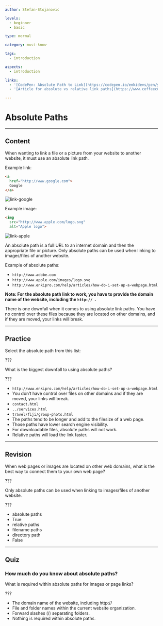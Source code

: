 ```yaml
---
author: Stefan-Stojanovic

levels:
  - beginner
  - basic

type: normal

category: must-know

tags:
  - introduction

aspects:
  - introduction

links:
  - '[CodePen: Absolute Path to Link](https://codepen.io/enkidevs/pen/yqbBBG){code}'
  - '[Article for absolute vs relative link paths](https://www.coffeecup.com/help/articles/absolute-vs-relative-pathslinks/){website}'

---
```

# Absolute Paths
---
## Content

When wanting to link a file or a picture from your website to another website, it must use an absolute link path.

Example link:
```html
<a
  href="http://www.google.com">
  Google
</a>
```

![link-google](%3Csvg%20xmlns%3D%22http%3A%2F%2Fwww.w3.org%2F2000%2Fsvg%22%20width%3D%22320%22%20height%3D%2254%22%3E%3Cg%20fill%3D%22none%22%20fill-rule%3D%22evenodd%22%3E%3Crect%20width%3D%22320%22%20height%3D%2254%22%20fill%3D%22%23FFF%22%20rx%3D%229%22%2F%3E%3Ctext%20fill%3D%22%230001EE%22%20font-family%3D%22ArialMT%2C%20Arial%22%20font-size%3D%2216%22%3E%3Ctspan%20x%3D%2220%22%20y%3D%2233%22%3EGoogle%3C%2Ftspan%3E%3C%2Ftext%3E%3Cpath%20stroke%3D%22%230001EE%22%20stroke-linecap%3D%22square%22%20d%3D%22M20.5%2034.5h51%22%2F%3E%3C%2Fg%3E%3C%2Fsvg%3E)

Example image:
```html
<img
  src="http://www.apple.com/logo.svg"
  alt="Apple logo">
```

![link-apple](%3Csvg%20xmlns%3D%22http%3A%2F%2Fwww.w3.org%2F2000%2Fsvg%22%20width%3D%22320%22%20height%3D%2261%22%3E%3Cg%20fill%3D%22none%22%20fill-rule%3D%22evenodd%22%3E%3Crect%20width%3D%22320%22%20height%3D%2261%22%20fill%3D%22%23FFF%22%20rx%3D%229%22%2F%3E%3Cpath%20fill%3D%22%23000%22%20fill-rule%3D%22nonzero%22%20d%3D%22M52.86782%2042.17214c-.60274%201.3975-1.31619%202.68387-2.1428%203.86655-1.12676%201.6123-2.04932%202.72832-2.76031%203.34805-1.10215%201.01725-2.28303%201.53823-3.54756%201.56785-.9078%200-2.00258-.25925-3.27694-.78516-1.27855-.52344-2.45353-.78269-3.52788-.78269-1.12676%200-2.33519.25925-3.62776.7827-1.29454.5259-2.3374.79997-3.13474.82713-1.21262.05185-2.4213-.48394-3.62777-1.60983-.77003-.67405-1.73318-1.82957-2.887-3.46656-1.23796-1.7481-2.25573-3.7752-3.05307-6.08624C20.42807%2037.33772%2020%2034.92051%2020%2032.58034c0-2.68066.57716-4.9927%201.73319-6.93017.90854-1.55624%202.11722-2.78386%203.62997-3.68507%201.51276-.9012%203.1473-1.36045%204.90754-1.38983.96316%200%202.2262.299%203.7958.88664%201.56515.5896%202.57013.88861%203.01074.88861.32942%200%201.44584-.34962%203.33845-1.04663%201.78977-.6464%203.30031-.91405%204.53778-.80862%203.3532.2716%205.87241%201.59822%207.54779%203.98827-2.99895%201.82365-4.48243%204.3779-4.4529%207.65459.02706%202.55227.94962%204.67615%202.76276%206.36252.8217.7827%201.73934%201.38761%202.7603%201.81723-.2214.64442-.45512%201.26169-.7036%201.85426zm-7.69048-30.37192c0%202.00046-.7282%203.86828-2.1797%205.59712-1.75164%202.05524-3.87034%203.24286-6.16789%203.05546a6.24977%206.24977%200%200%201-.04625-.758c0-1.92044.83301-3.97568%202.31231-5.65613.73854-.85083%201.67783-1.5583%202.8169-2.12265%201.13659-.55593%202.21168-.86338%203.2228-.91602.02953.26742.04183.53487.04183.8002v.00002z%22%2F%3E%3C%2Fg%3E%3C%2Fsvg%3E)

An absolute path is a full URL to an internet domain and then the appropriate file or picture. Only absolute paths can be used when linking to images/files of another website.

Example of absolute paths:
 - `http://www.adobe.com`
 - `http://www.apple.com/images/logo.svg`
 - `http://www.enkipro.com/help/articles/how-do-i-set-up-a-webpage.html`

**Note: For the absolute path link to work, you have to provide the domain name of the website, including the `http:// `.**

There is one downfall when it comes to using absolute link paths. You have no control over these files because they are located on other domains, and if they are moved, your links will break.

---
## Practice

Select the absolute path from this list:

???

What is the biggest downfall to using absolute paths?

???

* `http://www.enkipro.com/help/articles/how-do-i-set-up-a-webpage.html`
* You don’t have control over files on other domains and if they are moved, your links will break.
* `contact.html`
* `../services.html`
* `travel/fiji/group-photo.html`
* The paths tend to be longer and add to the filesize of a web page.
* Those paths have lower search engine visibility.
* For downloadable files, absolute paths will not work.
* Relative paths will load the link faster.

---
## Revision

When web pages or images are located on other web domains, what is the best way to connect them to your own web page?

???

Only absolute paths can be used when linking to images/files of another website.

???

* absolute paths
* True
* relative paths
* filename paths
* directory path
* False

---
## Quiz

### How much do you know about absolute paths?

What is required within absolute paths for images or page links?

???

* The domain name of the website, including http://
* File and folder names within the current website organization.
* Forward slashes (/) separating folders.
* Nothing is required within absolute paths.
